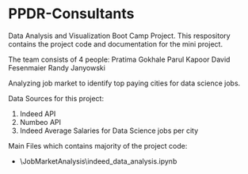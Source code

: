 # PPDR-Consultants
Data Analysis and Visualization Boot Camp Project.
This respository contains the project code and documentation for the mini project.

The team consists of 4 people:
Pratima Gokhale
Parul Kapoor
David Fesenmaier
Randy Janyowski

Analyzing job market to identify top paying cities for data science jobs.

Data Sources for this project:
1. Indeed API
2. Numbeo API
3. Indeed Average Salaries for Data Science jobs per city

Main Files which contains majority of the project code:
* \JobMarketAnalysis\indeed_data_analysis.ipynb
